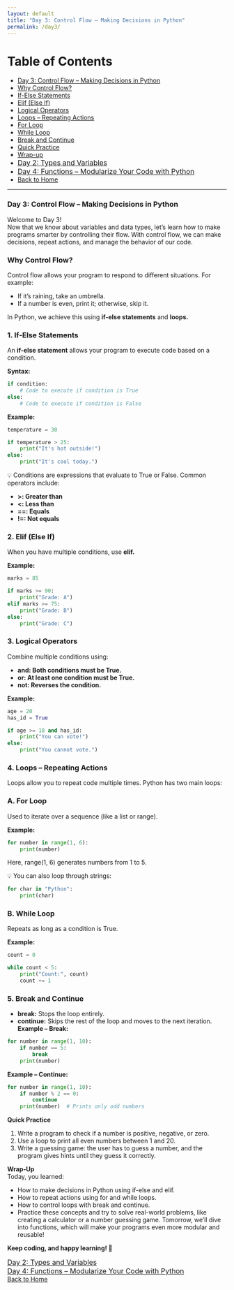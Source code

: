 ```yaml
---
layout: default
title: "Day 3: Control Flow – Making Decisions in Python"
permalink: /day3/
---
```


# Table of Contents
- [Day 3: Control Flow – Making Decisions in Python](#Control-Flow)
- [Why Control Flow?](#Why-Control-Flow)
- [If-Else Statements](#If-Else)
- [Elif (Else If)](#Else-If)
- [Logical Operators](#Logical-Operators)
- [Loops – Repeating Actions](#Loops)
- [For Loop](#For-Loop)
- [While Loop](#While-Loop)
- [Break and Continue](#Break-and-Continue)
- [Quick Practice](#practice)
- [Wrap-up](#Wrap-Up)
- <a href="{{ site.baseurl }}/day2/" style="font-size: 16px;"> Day 2: Types and Variables</a>
- <a href="{{ site.baseurl }}/day4/" style="font-size: 16px;"> Day 4: Functions – Modularize Your Code with Python</a>
- <a href="{{ site.baseurl }}/">Back to Home</a>
---

### Day 3: Control Flow – Making Decisions in Python <a name="Control-Flow"></a>
Welcome to Day 3!  
Now that we know about variables and data types, let’s learn how to make programs smarter by controlling their flow. With control flow, we can make decisions, repeat actions, and manage the behavior of our code.

### Why Control Flow? <a name="Why-Control-Flow"></a>
Control flow allows your program to respond to different situations. For example:

- If it’s raining, take an umbrella.
- If a number is even, print it; otherwise, skip it.

In Python, we achieve this using **if-else statements** and **loops.**

### 1. If-Else Statements <a name="If-Else"></a>  
An **if-else statement** allows your program to execute code based on a condition.

**Syntax:**  
``` python
if condition:
    # Code to execute if condition is True
else:
    # Code to execute if condition is False
```

**Example:**  
```python
temperature = 30

if temperature > 25:
    print("It's hot outside!")
else:
    print("It's cool today.")
```

💡 Conditions are expressions that evaluate to True or False. Common operators include:

- **>: Greater than**
- **<: Less than**
- **==: Equals**
- **!=: Not equals**

### 2. Elif (Else If)  <a name="Else-If"></a>  
When you have multiple conditions, use **elif.**

**Example:**  
```python
marks = 85

if marks >= 90:
    print("Grade: A")
elif marks >= 75:
    print("Grade: B")
else:
    print("Grade: C")
```

### 3. Logical Operators  <a name="Logical-Operators"></a>  
Combine multiple conditions using:  

- **and: Both conditions must be True.**
- **or: At least one condition must be True.**
- **not: Reverses the condition.**

**Example:**  
```python
age = 20
has_id = True

if age >= 18 and has_id:
    print("You can vote!")
else:
    print("You cannot vote.")
```

### 4. Loops – Repeating Actions <a name="Loops"></a>  
Loops allow you to repeat code multiple times. Python has two main loops:

### A. For Loop <a name="For-Loop"></a>  
Used to iterate over a sequence (like a list or range).

**Example:**  
```python
for number in range(1, 6):
    print(number)
```

Here, range(1, 6) generates numbers from 1 to 5.

💡 You can also loop through strings:
```python
for char in "Python":
    print(char)
```

### B. While Loop <a name="While-Loop"></a>  
Repeats as long as a condition is True.

**Example:**
```python
count = 0

while count < 5:
    print("Count:", count)
    count += 1
```

### 5. Break and Continue  <a name="Break-and-Continue"></a>  
- **break:** Stops the loop entirely.
- **continue:** Skips the rest of the loop and moves to the next iteration.  
**Example – Break:**  
```python
for number in range(1, 10):
    if number == 5:
        break
    print(number)
```

**Example – Continue:**  
```python
for number in range(1, 10):
    if number % 2 == 0:
        continue
    print(number)  # Prints only odd numbers
```

**Quick Practice**  <a name="practice"></a>   
1. Write a program to check if a number is positive, negative, or zero.  
2. Use a loop to print all even numbers between 1 and 20.  
3. Write a guessing game: the user has to guess a number, and the program gives hints until they guess it correctly.  

**Wrap-Up**  <a name="Wrap-Up"></a>  
Today, you learned:  

- How to make decisions in Python using if-else and elif.  
- How to repeat actions using for and while loops.  
- How to control loops with break and continue.  
- Practice these concepts and try to solve real-world problems, like creating a calculator or a number guessing game. Tomorrow, we’ll dive into functions, which will make your programs even more modular and reusable!

**Keep coding, and happy learning! 🚀**

<a href="{{ site.baseurl }}/day2/" style="font-size: 16px;"> Day 2: Types and Variables</a>     
<a href="{{ site.baseurl }}/day4/" style="font-size: 16px;"> Day 4: Functions – Modularize Your Code with Python</a>   
<a href="{{ site.baseurl }}/">Back to Home</a>   
